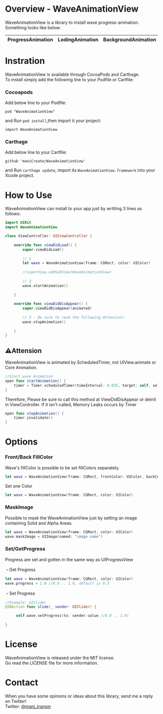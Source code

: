 # Overview - WaveAnimationView

WaveAnimationView is a library to install wave progress-animation.
Something looks like below:

| ProgressAnimation | LodingAnimation | BackgroundAnimation |
|:---|:---:|---:|

# Instration

WaveAnimationView is available through CocoaPods and Carthage.   
To install simply add the following line to your Podfile or Cartfile:

### Cocoapods

Add below line to your Podfile:
```
pod "WaveAnimationView"
```
and Run `pod install`,then import it your project:
```
import WaveAnimationView
```

### Carthage
Add below line to your Cartfile:
```
github 'maniCreate/WaveAnimationView'
```
and Run `carthage update`, import its `WaveAnimationView.framework` into your Xcode project.

# How to Use

WaveAnimationView can install to your app just by writting 3 lines as follows:

```swift
import UIKit
import WaveAnimationView

class ViewController: UIViewController {
    
    override func viewDidLoad() {
        super.viewDidLoad()
        
        // 1
        let wave = WaveAnimationView(frame: CGRect, color: UIColor)
        
        //superView.addSubView(WaveAnimationView)
        
        // 2
        wave.startAnimation()
        
    }
    
    override func viewDidDisAppear() {
        super.viewDidDisAppear(animated)
        
        // 3 - Be sure to read the following Attension!
        wave.stopAnimation()
        
    }
}


```

## ⚠️Attension

WaveAnimationView is animated by ScheduledTimer, not UIView.animate or Core Animation.

```swift
//Start wave Animation
open func startAnimation() {
    timer = Timer.scheduledTimer(timeInterval: 0.035, target: self, selector: #selector(waveAnimation), userInfo: nil, repeats: true)
}    
```

Therefore, Please be sure to call this method at ViewDidDisAppear or deinit in ViewController.
If it isn't called, Memory Leaks occurs by Timer

```swift
open func stopAnimation() {
    timer.invalidate()
}
```

# Options

### Front/Back FillColor

Wave's fillColor is possible to be set fillColors separately.
```swift
let wave = WaveAnimationView(frame: CGRect, frontColor: UIColor, backColor: UIColor)
```
Set one Color
```swift
let wave = WaveAnimationView(frame: CGRect, color: UIColor)
```

### MaskImage

Possible to mask the WaveAnimationView just by setting an image containing Solid and Alpha Areas.
```swift
let wave = WaveAnimationView(frame: CGRect, color: UIColor)
wave.maskImage = UIImage(named: "image name")
```

### Set/GetProgress

Progress are set and gotten in the same way as UIProgressView

・Get Progress
```swift
let wave = WaveAnimationView(frame: CGRect, color: UIColor)
wave.progress = 1.0 //0.0 .. 1.0, default is 0.5
```
・Set Progress
```swift
//Example: UISlider
@IBAction func slide(_ sender: UISlider) {

     self.wave.setProgress(to: sender.value //0.0 .. 1.0)
     
}
```

# License

WaveAnimationView is released under the MIT license.  
Go read the LICENSE file for more information.

# Contact

When you have some opinions or ideas about this library, send me a reply on Twitter!  
Twitter: [@mani_transm](https://twitter.com/mani_transm)
